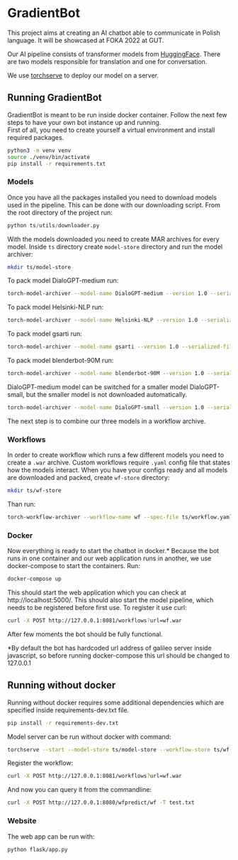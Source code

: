 # GradientBot
This project aims at creating an AI chatbot able to communicate in Polish language. It will be showcased at FOKA 2022 at GUT. 

Our AI pipeline consists of transformer models from [HuggingFace](https://huggingface.co). There are two models responsible for translation and one for conversation.

We use [torchserve](https://github.com/pytorch/serve) to deploy our model on a server.

## Running GradientBot

GradientBot is meant to be run inside docker container. Follow the next few steps to have your own bot instance up and running.  
First of all, you need to create yourself a virtual environment and install required packages.

```bash
python3 -m venv venv
source ./venv/bin/activate
pip install -r requirements.txt
```
### Models

Once you have all the packages installed you need to download models used in the pipeline. This can be done with our downloading script. From the root directory of the project run:
```python
python ts/utils/downloader.py
```
With the models downloaded you need to create MAR archives for every model. Inside `ts` directory create `model-store` directory and run the model archiver:
```bash
mkdir ts/model-store
```
To pack model DialoGPT-medium run:
```bash
torch-model-archiver --model-name DialoGPT-medium --version 1.0 --serialized-file ts/models/DialoGPT-medium/pytorch_model.bin --handler ts/handlers/conversation_handler.py --extra-files 'ts/models/DialoGPT-medium/config.json,ts/models/DialoGPT-medium/vocab.json,ts/models/DialoGPT-medium/tokenizer.json,ts/models/DialoGPT-medium/tokenizer_config.json,ts/models/DialoGPT-medium/special_tokens_map.json' --export-path ts/model-store -f --requirements-file ts/requirements-docker.txt
```
To pack model Helsinki-NLP run:
```bash
torch-model-archiver --model-name Helsinki-NLP --version 1.0 --serialized-file ts/models/Helsinki-NLP/pytorch_model.bin --handler ts/handlers/TranslationHandler.py --extra-files 'ts/models/Helsinki-NLP/config.json,ts/models/Helsinki-NLP/vocab.json,ts/models/Helsinki-NLP/tokenizer_config.json,ts/models/Helsinki-NLP/special_tokens_map.json,ts/handlers/setup_config.json,ts/models/Helsinki-NLP/source.spm,ts/models/Helsinki-NLP/target.spm' --export-path ts/model-store -f --requirements-file ts/requirements-docker.txt
```
To pack model gsarti run:
```bash
torch-model-archiver --model-name gsarti --version 1.0 --serialized-file ts/models/gsarti/pytorch_model.bin --handler ts/handlers/TranslationHandler.py --extra-files 'ts/models/gsarti/config.json,ts/models/gsarti/vocab.json,ts/models/gsarti/tokenizer_config.json,ts/models/gsarti/special_tokens_map.json,ts/handlers/setup_config.json,ts/models/gsarti/source.spm,ts/models/gsarti/target.spm' --export-path ts/model-store -f --requirements-file ts/requirements-docker.txt
```
To pack model blenderbot-90M run:
```bash
torch-model-archiver --model-name blenderbot-90M --version 1.0 --serialized-file ts/models/blenderbot-90M/pytorch_model.bin --handler ts/handlers/blenderbot_handler.py --extra-files 'ts/models/blenderbot-90M/config.json,ts/models/blenderbot-90M/vocab.json,ts/models/blenderbot-90M/tokenizer_config.json,ts/models/blenderbot-90M/special_tokens_map.json,ts/models/blenderbot-90M/merges.txt' --export-path ts/model-store -f --requirements-file ts/requirements-docker.txt
```
DialoGPT-medium model can be switched for a smaller model DialoGPT-small, but the smaller model is not downloaded automatically.
```bash
torch-model-archiver --model-name DialoGPT-small --version 1.0 --serialized-file ts/models/DialoGPT-small/pytorch_model.bin --handler ts/handlers/conversation_handler.py --extra-files 'ts/models/DialoGPT-small/config.json,ts/models/DialoGPT-small/vocab.json,ts/models/DialoGPT-small/tokenizer.json,ts/models/DialoGPT-small/tokenizer_config.json,ts/models/DialoGPT-small/special_tokens_map.json' --export-path ts/model-store -f --requirements-file ts/requirements-docker.txt
```
The next step is to combine our three models in a workflow archive.

### Workflows

In order to create workflow which runs a few different models you need to create a `.war` archive. Custom workflows require `.yaml` config file that states how the models interact.
When you have your configs ready and all models are downloaded and packed, create `wf-store` directory:
```bash
mkdir ts/wf-store
```
Than run:
```bash
torch-workflow-archiver --workflow-name wf --spec-file ts/workflow.yaml --handler ts/handlers/workflow_handler.py --export-path ts/wf-store -f
```
### Docker

Now everything is ready to start the chatbot in docker.* 
Because the bot runs in one container and our web application runs in another, we use docker-compose to start the containers. Run:
```bash
docker-compose up
```
This should start the web application which you can check at http://localhost:5000/. This should also start the model pipeline, which needs to be registered before first use. To register it use curl:
```bash
curl -X POST http://127.0.0.1:8081/workflows?url=wf.war
```
After few moments the bot should be fully functional.

*By default the bot has hardcoded url address of galileo server inside javascript, so before running docker-compose this url should be changed to 127.0.0.1

## Running without docker

Running without docker requires some additional dependencies which are specified inside requirements-dev.txt file.
```bash
pip install -r requirements-dev.txt
```
Model server can be run without docker with command:
```bash
torchserve --start --model-store ts/model-store --workflow-store ts/wf-store --ts-config ts/config.properties --ncs
```
Register the workflow:
```bash
curl -X POST http://127.0.0.1:8081/workflows?url=wf.war
```
And now you can query it from the commandline:
```bash
curl -X POST http://127.0.0.1:8080/wfpredict/wf -T test.txt
```
### Website 

The web app can be run with:
```bash
python flask/app.py
```